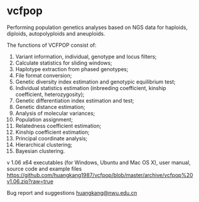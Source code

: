 # vcfpop
Performing population genetics analyses based on NGS data for haploids, diploids, autopolyploids and aneuploids.

The functions of VCFPOP consist of: 
1.	Variant information, individual, genotype and locus filters; 
2.	Calculate statistics for sliding windows;
3.	Haplotype extraction from phased genotypes;
4.	File format conversion;
5.	Genetic diversity index estimation and genotypic equilibrium test;
6.	Individual statistics estimation (inbreeding coefficient, kinship coefficient, heterozygosity);
7.	Genetic differentiation index estimation and test;
8.	Genetic distance estimation;
9.	Analysis of molecular variances;
10.	Population assignment;
11.	Relatedness coefficient estimation;
12.	Kinship coefficient estimation;
13.	Principal coordinate analysis;
14.	Hierarchical clustering;
15.	Bayesian clustering.

v 1.06
x64 executables (for Windows, Ubuntu and Mac OS X), user manual, source code and example files
https://github.com/huangkang1987/vcfpop/blob/master/archive/vcfpop%20v1.06.zip?raw=true

Bug report and suggestions
huangkang@nwu.edu.cn
